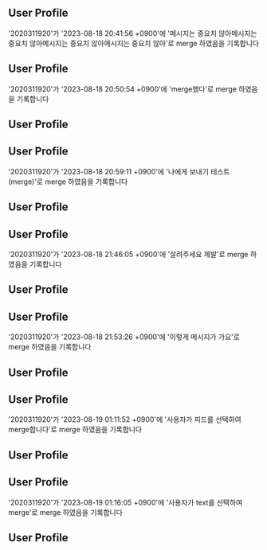 ## User Profile
'2020311920'가 '2023-08-18 20:41:56 +0900'에 '메시지는 중요치 않아메시지는 중요치 않아메시지는 중요치 않아메시지는 중요치 않아'로 merge 하였음을 기록합니다



## User Profile
'2020311920'가 '2023-08-18 20:50:54 +0900'에 'merge했다'로 merge 하였음을 기록합니다

## User Profile

## User Profile
'2020311920'가 '2023-08-18 20:59:11 +0900'에 '나에게 보내기 테스트(merge)'로 merge 하였음을 기록합니다

## User Profile

## User Profile
'2020311920'가 '2023-08-18 21:46:05 +0900'에 '살려주세요 제발'로 merge 하였음을 기록합니다

## User Profile

## User Profile
'2020311920'가 '2023-08-18 21:53:26 +0900'에 '이렇게 메시지가 가요'로 merge 하였음을 기록합니다

## User Profile

## User Profile
'2020311920'가 '2023-08-19 01:11:52 +0900'에 '사용자가 피드를 선택하여 merge합니다'로 merge 하였음을 기록합니다

## User Profile

## User Profile
'2020311920'가 '2023-08-19 01:16:05 +0900'에 '사용자가 text를 선택하여 merge'로 merge 하였음을 기록합니다

## User Profile

